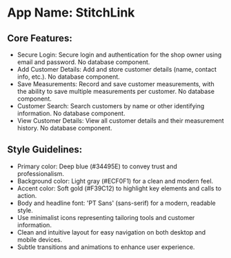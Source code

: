 # **App Name**: StitchLink

## Core Features:

- Secure Login: Secure login and authentication for the shop owner using email and password. No database component.
- Add Customer Details: Add and store customer details (name, contact info, etc.). No database component.
- Save Measurements: Record and save customer measurements, with the ability to save multiple measurements per customer. No database component.
- Customer Search: Search customers by name or other identifying information.  No database component.
- View Customer Details: View all customer details and their measurement history. No database component.

## Style Guidelines:

- Primary color: Deep blue (#34495E) to convey trust and professionalism.
- Background color: Light gray (#ECF0F1) for a clean and modern feel.
- Accent color: Soft gold (#F39C12) to highlight key elements and calls to action.
- Body and headline font: 'PT Sans' (sans-serif) for a modern, readable style.
- Use minimalist icons representing tailoring tools and customer information.
- Clean and intuitive layout for easy navigation on both desktop and mobile devices.
- Subtle transitions and animations to enhance user experience.